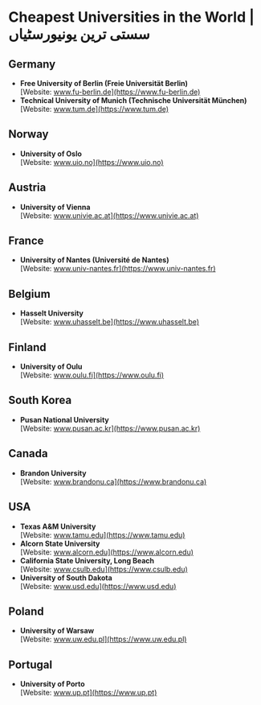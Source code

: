 # Cheapest Universities in the World | سستی ترین یونیورسٹیاں

## **Germany**
- **Free University of Berlin (Freie Universität Berlin)**  
  [Website: www.fu-berlin.de](https://www.fu-berlin.de)
- **Technical University of Munich (Technische Universität München)**  
  [Website: www.tum.de](https://www.tum.de)

## **Norway**
- **University of Oslo**  
  [Website: www.uio.no](https://www.uio.no)

## **Austria**
- **University of Vienna**  
  [Website: www.univie.ac.at](https://www.univie.ac.at)

## **France**
- **University of Nantes (Université de Nantes)**  
  [Website: www.univ-nantes.fr](https://www.univ-nantes.fr)

## **Belgium**
- **Hasselt University**  
  [Website: www.uhasselt.be](https://www.uhasselt.be)

## **Finland**
- **University of Oulu**  
  [Website: www.oulu.fi](https://www.oulu.fi)

## **South Korea**
- **Pusan National University**  
  [Website: www.pusan.ac.kr](https://www.pusan.ac.kr)

## **Canada**
- **Brandon University**  
  [Website: www.brandonu.ca](https://www.brandonu.ca)

## **USA**
- **Texas A&M University**  
  [Website: www.tamu.edu](https://www.tamu.edu)
- **Alcorn State University**  
  [Website: www.alcorn.edu](https://www.alcorn.edu)
- **California State University, Long Beach**  
  [Website: www.csulb.edu](https://www.csulb.edu)
- **University of South Dakota**  
  [Website: www.usd.edu](https://www.usd.edu)

## **Poland**
- **University of Warsaw**  
  [Website: www.uw.edu.pl](https://www.uw.edu.pl)

## **Portugal**
- **University of Porto**  
  [Website: www.up.pt](https://www.up.pt)
